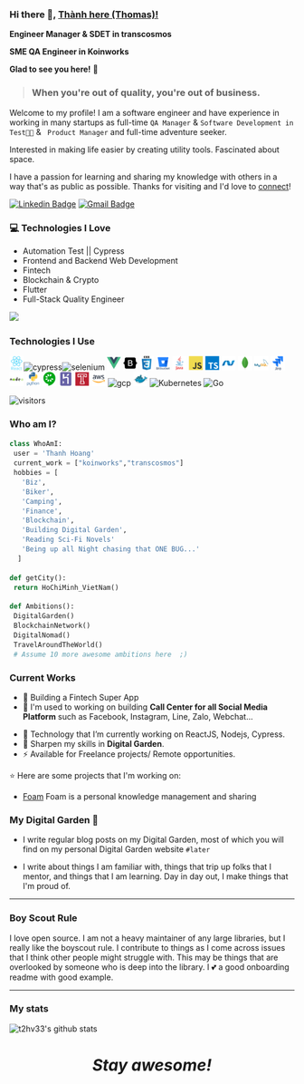 
### Hi there 👋, [Thành here (Thomas)!](https://www.linkedin.com/in/hoangvietthanh/)

**Engineer Manager & SDET in transcosmos**

**SME QA Engineer in Koinworks**

**Glad to see you here!** :star_struck:

> <h3>When you're out of quality, you're out of business.</h3>

Welcome to my profile! I am a software engineer and have experience in working in many startups as full-time `QA Manager` & `Software Development in Test👨‍💻` & ` Product Manager` and full-time adventure seeker.

Interested in making life easier by creating utility tools. Fascinated about space.

I have a passion for learning and sharing my knowledge with others in a way that's as public as possible.
Thanks for visiting and I'd love to [connect](https://www.linkedin.com/in/hoangvietthanh)!

[![Linkedin Badge](https://img.shields.io/badge/-hoangvietthanh-blue?style=flat-square&logo=Linkedin&logoColor=white&link=https://www.linkedin.com/in/hoangvietthanh/)](https://www.linkedin.com/in/hoangvietthanh)
[![Gmail Badge](https://img.shields.io/badge/-t2hv33-c14438?style=flat-square&logo=Gmail&logoColor=white&link=mailto:t2hv33@gmail.com)](mailto:t2hv33@gmail.com)

### :computer: Technologies I Love

* Automation Test || Cypress
* Frontend and Backend Web Development
* Fintech
* Blockchain & Crypto
* Flutter
* Full-Stack Quality Engineer

<img src = "https://github-readme-stats.vercel.app/api/top-langs/?username=t2hv33&layout=compact">

### Technologies I Use

<p align="left">
<img src="https://raw.githubusercontent.com/devicons/devicon/master/icons/react/react-original-wordmark.svg" alt="react" width="25" height="25" /><img src="https://raw.githubusercontent.com/cypress-io/cypress-icons/master/src/logo/cypress-io-logo-round.svg" alt="cypress" width="25" height="25" /><img src="https://raw.githubusercontent.com/SeleniumHQ/www.seleniumhq.org/master/src/main/webapp/images/originals/Selenium%20Logo%20Upright.svg" alt="selenium" width="25" height="25" />
<img src="https://raw.githubusercontent.com/devicons/devicon/master/icons/vuejs/vuejs-original.svg" alt="vue" width="25" height="25" />
<img src="https://raw.githubusercontent.com/devicons/devicon/master/icons/bootstrap/bootstrap-plain.svg" alt="bootstrap" width="25" height="25" />
<img src="https://raw.githubusercontent.com/devicons/devicon/master/icons/css3/css3-original-wordmark.svg" alt="css3" width="25" height="25" />
<img src="https://raw.githubusercontent.com/devicons/devicon/master/icons/bitbucket/bitbucket-original-wordmark.svg" width="25" height="25" />
<img src="https://raw.githubusercontent.com/devicons/devicon/master/icons/java/java-original-wordmark.svg" alt="java" width="25" height="25" />
<img src="https://raw.githubusercontent.com/devicons/devicon/master/icons/javascript/javascript-original.svg" alt="javascript" width="25" height="25" />
<img src="https://raw.githubusercontent.com/devicons/devicon/master/icons/typescript/typescript-original.svg" alt="typescript" width="25" height="25" />
<img src="https://raw.githubusercontent.com/devicons/devicon/master/icons/dot-net/dot-net-original.svg" alt=".NET" width="25" height="25" />
<img src="https://raw.githubusercontent.com/devicons/devicon/master/icons/mongodb/mongodb-original.svg" alt="mongodb" width="25" height="25" />
<img src="https://raw.githubusercontent.com/devicons/devicon/master/icons/mysql/mysql-original-wordmark.svg" alt="mysql" width="25" height="25" />
<img src="https://raw.githubusercontent.com/devicons/devicon/master/icons/jira/jira-original-wordmark.svg" alt="jira" width="25" height="25" />
<img src="https://raw.githubusercontent.com/devicons/devicon/master/icons/nodejs/nodejs-original-wordmark.svg" alt="nodejs" width="25" height="25" />
<img src="https://raw.githubusercontent.com/devicons/devicon/master/icons/python/python-original-wordmark.svg" alt="python" width="25" height="25" />
<img src="https://raw.githubusercontent.com/devicons/devicon/master/icons/cucumber/cucumber-plain.svg" alt="cucumber" width="25" height="25" />
<img src="https://raw.githubusercontent.com/devicons/devicon/master/icons/heroku/heroku-plain.svg" alt="heroku" width="25" height="25" />
<img src="https://raw.githubusercontent.com/devicons/devicon/master/icons/travis/travis-plain.svg" alt="travis" width="25" height="25" />
<img src="https://raw.githubusercontent.com/github/explore/80688e429a7d4ef2fca1e82350fe8e3517d3494d/topics/aws/aws.png" alt="aws" width="25" height="25" />
<img src="https://www.vectorlogo.zone/logos/google_cloud/google_cloud-icon.svg" alt="gcp" width="25" height="25" />
<img src="https://raw.githubusercontent.com/devicons/devicon/master/icons/docker/docker-original.svg" alt="Docker" width="25" height="25" />
<img src="https://www.vectorlogo.zone/logos/kubernetes/kubernetes-icon.svg" alt="Kubernetes" width="25" height="25" />
<img src="https://cdn.jsdelivr.net/gh/devicons/devicon/icons/go/go-original.svg" alt="Go" width="25" height="25" />
</p>

<p><img src="https://visitor-badge.glitch.me/badge?page_id=t2hv33.t2hv33" alt="visitors"></p>

### Who am I?

 ```python
 class WhoAmI:
  user = 'Thanh Hoang'
  current_work = ["koinworks","transcosmos"]
  hobbies = [
    'Biz',
    'Biker',
    'Camping',
    'Finance',
    'Blockchain',
    'Building Digital Garden',
    'Reading Sci-Fi Novels'
    'Being up all Night chasing that ONE BUG...'
   ]
 
 def getCity():
  return HoChiMinh_VietNam()
 
 def Ambitions():
  DigitalGarden()
  BlockchainNetwork()
  DigitalNomad()
  TravelAroundTheWorld()
  # Assume 10 more awesome ambitions here  ;)

 ```

### Current Works

- 🔭 Building a Fintech Super App
- 🔭 I'm used to working on  building **Call Center for all Social Media Platform** such as Facebook, Instagram, Line, Zalo, Webchat...
* 🔭 Technology that I’m currently working on ReactJS, Nodejs, Cypress.
* 🌱 Sharpen my skills in **Digital Garden**.
* ⚡ Available for Freelance projects/ Remote opportunities.

:star: Here are some projects that I'm working on:
* [Foam](https://foambubble.github.io/foam/) Foam is a personal knowledge management and sharing

### My Digital Garden 🌱

* I write regular blog posts on my Digital Garden, most of which you will find on my personal Digital Garden website `#later`

* I write about things I am familiar with, things that trip up folks that I mentor, and things that I am learning.  Day in day out, I make things that I'm proud of.

---

### Boy Scout Rule

I love open source.  I am not a heavy maintainer of any large libraries, but I really like the boyscout rule.  I contribute to things as I come across issues that I think other people might struggle with.  This may be things that are overlooked by someone who is deep into the library.  I 💕 a good onboarding readme with good example.

---

### My stats

![t2hv33's github stats](https://github-readme-stats.vercel.app/api?username=t2hv33&show_icons=true&hide=[%22issues%22])

<h1 align='center'><i>Stay awesome!</i></h1>
